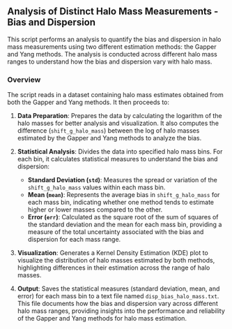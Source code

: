 ## Analysis of Distinct Halo Mass Measurements -  Bias and Dispersion

This script performs an analysis to quantify the bias and dispersion in halo mass measurements using two different estimation methods: the Gapper and Yang methods. The analysis is conducted across different halo mass ranges to understand how the bias and dispersion vary with halo mass.

### Overview

The script reads in a dataset containing halo mass estimates obtained from both the Gapper and Yang methods. It then proceeds to:

1. **Data Preparation**: Prepares the data by calculating the logarithm of the halo masses for better analysis and visualization. It also computes the difference (`shift_g_halo_mass`) between the log of halo masses estimated by the Gapper and Yang methods to analyze the bias.

2. **Statistical Analysis**: Divides the data into specified halo mass bins. For each bin, it calculates statistical measures to understand the bias and dispersion:
   - **Standard Deviation (`std`)**: Measures the spread or variation of the `shift_g_halo_mass` values within each mass bin.
   - **Mean (`mean`)**: Represents the average bias in `shift_g_halo_mass` for each mass bin, indicating whether one method tends to estimate higher or lower masses compared to the other.
   - **Error (`err`)**: Calculated as the square root of the sum of squares of the standard deviation and the mean for each mass bin, providing a measure of the total uncertainty associated with the bias and dispersion for each mass range.

3. **Visualization**: Generates a Kernel Density Estimation (KDE) plot to visualize the distribution of halo masses estimated by both methods, highlighting differences in their estimation across the range of halo masses.

4. **Output**: Saves the statistical measures (standard deviation, mean, and error) for each mass bin to a text file named `disp_bias_halo_mass.txt`. This file documents how the bias and dispersion vary across different halo mass ranges, providing insights into the performance and reliability of the Gapper and Yang methods for halo mass estimation.

